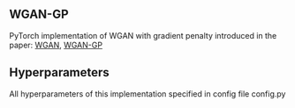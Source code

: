 ## WGAN-GP
PyTorch implementation of WGAN with gradient penalty introduced in the paper: [WGAN](https://arxiv.org/abs/1511.06434), [WGAN-GP](https://arxiv.org/abs/1704.00028)

## Hyperparameters
All hyperparameters of this implementation specified in config file config.py


